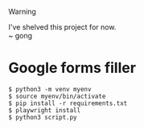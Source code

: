 > [!WARNING]  
> I've shelved this project for now.  
> ~ gong

# Google forms filler

```console
$ python3 -m venv myenv
$ source myenv/bin/activate
$ pip install -r requirements.txt
$ playwright install
$ python3 script.py
```
